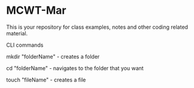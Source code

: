 # MCWT-Mar

This is your repository for class examples, notes and other coding related material.

CLI commands

mkdir "folderName" - creates a folder

cd "folderName" - navigates to the folder that you want

touch "fileName" - creates a file
